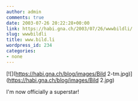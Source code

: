 ```yaml
---
author: admin
comments: true
date: 2003-07-26 20:22:28+00:00
link: https://habi.gna.ch/2003/07/26/wwwbildli/
slug: wwwbildli
title: www.bild.li
wordpress_id: 234
categories:
- none
---
```


[![](https://habi.gna.ch/blog/images/Bild 2-tm.jpg)](https://habi.gna.ch/blog/images/Bild 2.jpg)

I'm now officially a superstar!
